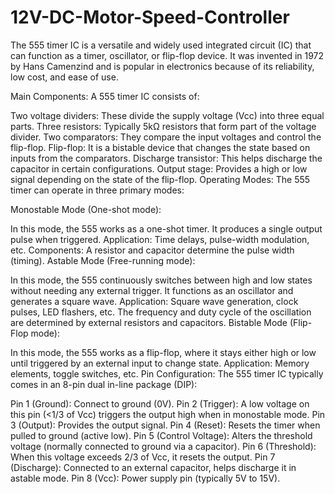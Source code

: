 # 12V-DC-Motor-Speed-Controller
The 555 timer IC is a versatile and widely used integrated circuit (IC) that can function as a timer, oscillator, or flip-flop device. It was invented in 1972 by Hans Camenzind and is popular in electronics because of its reliability, low cost, and ease of use.

Main Components:
A 555 timer IC consists of:

Two voltage dividers: These divide the supply voltage (Vcc) into three equal parts.
Three resistors: Typically 5kΩ resistors that form part of the voltage divider.
Two comparators: They compare the input voltages and control the flip-flop.
Flip-flop: It is a bistable device that changes the state based on inputs from the comparators.
Discharge transistor: This helps discharge the capacitor in certain configurations.
Output stage: Provides a high or low signal depending on the state of the flip-flop.
Operating Modes:
The 555 timer can operate in three primary modes:

Monostable Mode (One-shot mode):

In this mode, the 555 works as a one-shot timer. It produces a single output pulse when triggered.
Application: Time delays, pulse-width modulation, etc.
Components: A resistor and capacitor determine the pulse width (timing).
Astable Mode (Free-running mode):

In this mode, the 555 continuously switches between high and low states without needing any external trigger. It functions as an oscillator and generates a square wave.
Application: Square wave generation, clock pulses, LED flashers, etc.
The frequency and duty cycle of the oscillation are determined by external resistors and capacitors.
Bistable Mode (Flip-Flop mode):

In this mode, the 555 works as a flip-flop, where it stays either high or low until triggered by an external input to change state.
Application: Memory elements, toggle switches, etc.
Pin Configuration:
The 555 timer IC typically comes in an 8-pin dual in-line package (DIP):

Pin 1 (Ground): Connect to ground (0V).
Pin 2 (Trigger): A low voltage on this pin (<1/3 of Vcc) triggers the output high when in monostable mode.
Pin 3 (Output): Provides the output signal.
Pin 4 (Reset): Resets the timer when pulled to ground (active low).
Pin 5 (Control Voltage): Alters the threshold voltage (normally connected to ground via a capacitor).
Pin 6 (Threshold): When this voltage exceeds 2/3 of Vcc, it resets the output.
Pin 7 (Discharge): Connected to an external capacitor, helps discharge it in astable mode.
Pin 8 (Vcc): Power supply pin (typically 5V to 15V).
